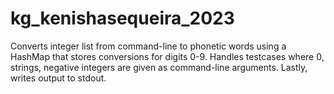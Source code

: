 # kg_kenishasequeira_2023
Converts integer list from command-line to phonetic words using a HashMap that stores conversions for digits 0-9. Handles testcases where 0, strings, negative integers are given as command-line arguments. Lastly, writes output to stdout.
